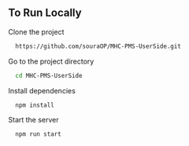 ## To Run Locally

Clone the project

```bash
  https://github.com/souraOP/MHC-PMS-UserSide.git
```

Go to the project directory

```bash
  cd MHC-PMS-UserSide
```

Install dependencies

```bash
  npm install
```

Start the server

```bash
  npm run start
```

